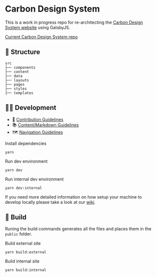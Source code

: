 # Carbon Design System

This is a work in progress repo for re-architecting the [Carbon Design System website](http://www.carbondesignsystem.com) using GatsbyJS.

[Current Carbon Design System repo](https://github.com/carbon-design-system/design-system-website)

## 📂 Structure

```
src
├── components
├── content
├── data
├── layouts
├── pages
├── styles
├── templates
```

## 👩‍💻 Development

- 🤝 [Contribution Guidelines](.github/CONTRIBUTING.md) 
- 📚 [Content/Markdown Guidelines](docs/CONTENT.md)
- 🗺 [Navigation Guidelines](docs/NAVIGATION.md)

Install dependencies

```
yarn
```

Run dev environment

```
yarn dev
```

Run internal dev environment

```
yarn dev:internal
```

If you need more detailed information on how setup your machine to develop locally please take a look at our [wiki](https://github.com/carbon-design-system/carbon-website-gatsby/wiki).

## 🚀 Build

Runing the build commands generates all the files and places them in the `public` folder.

Build external site

```
yarn build:external
```

Build internal site

```
yarn build:internal
```

